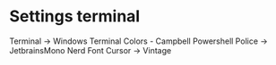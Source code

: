 # Settings terminal

Terminal -> Windows Terminal
Colors - Campbell Powershell
Police -> JetbrainsMono Nerd Font
Cursor -> Vintage

